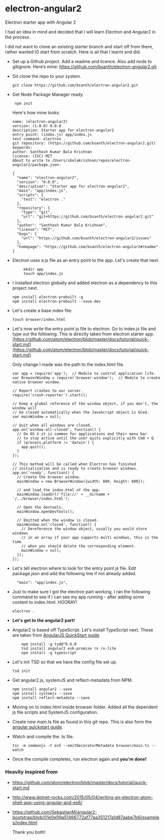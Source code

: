 # electron-angular2
Electron starter app with Angular 2

I had an idea in mind and decided that I will learn Electron and Angular2 in the process.

I did not want to clone an existing starter branch and start off from there, rather wanted t0 start from scratch. Here is all that I learnt and did.

* Set up a Github project. Add a readme and licence. Also add node to gitignore. Here’s mine: https://github.com/bsanth/electron-angular2.git
* Git clone the repo to your system.

    ```git clone https://github.com/bsanth/electron-angular2.git```
* Get Node Package Manager ready.

    ``` npm init```
    
    Here's how mine looks:
    
    ```
    name: (electron-angular2) 
    version: (1.0.0) 0.0.0
    description: Starter app for electron-angular2
    entry point: (index.js) app/index.js
    test command: electron .
    git repository: (https://github.com/bsanth/electron-angular2.git) 
    keywords: 
    author: Santhosh Kumar Bala Krishnan
    license: (ISC) MIT
    About to write to /Users/sbalakrishnan/repos/electron-angular2/package.json:
    
    {
      "name": "electron-angular2",
      "version": "0.0.0",
      "description": "Starter app for electron-angular2",
      "main": "app/index.js",
      "scripts": {
        "test": "electron ."
      },
      "repository": {
        "type": "git",
        "url": "git+https://github.com/bsanth/electron-angular2.git"
      },
      "author": "Santhosh Kumar Bala Krishnan",
      "license": "MIT",
      "bugs": {
        "url": "https://github.com/bsanth/electron-angular2/issues"
      },
      "homepage": "https://github.com/bsanth/electron-angular2#readme"
    }
    ```
    
* Electron uses a js file as an entry point to the app. Let's create that next.

    ```
         mkdir app
         touch app/index.js
    ```
* I installed electron globally and added electron as a dependency to this project next.

    ```
    npm install electron-prebuilt -g
    npm install electron-prebuilt --save-dev
    ```

* Let's create a base index file:

    ```
    touch browser/index.html
    ```
* Let's now write the entry point js file to electron. Go to index.js file and type out the following. This is directly taken from electron starter app. [https://github.com/atom/electron/blob/master/docs/tutorial/quick-start.md](https://github.com/atom/electron/blob/master/docs/tutorial/quick-start.md)

    Only change I made was the path to the index.html file. 

    ```
    var app = require('app');  // Module to control application life.
    var BrowserWindow = require('browser-window');  // Module to create native browser window.
    
    // Report crashes to our server.
    require('crash-reporter').start();
    
    // Keep a global reference of the window object, if you don't, the window will
    // be closed automatically when the JavaScript object is GCed.
    var mainWindow = null;
    
    // Quit when all windows are closed.
    app.on('window-all-closed', function() {
      // On OS X it is common for applications and their menu bar
      // to stay active until the user quits explicitly with Cmd + Q
      if (process.platform != 'darwin') {
        app.quit();
      }
    });
    
    // This method will be called when Electron has finished
    // initialization and is ready to create browser windows.
    app.on('ready', function() {
      // Create the browser window.
      mainWindow = new BrowserWindow({width: 800, height: 600});
    
      // and load the index.html of the app.
      mainWindow.loadUrl('file://' + __dirname + '/../browser/index.html');
    
      // Open the devtools.
      mainWindow.openDevTools();
    
      // Emitted when the window is closed.
      mainWindow.on('closed', function() {
        // Dereference the window object, usually you would store windows
        // in an array if your app supports multi windows, this is the time
        // when you should delete the corresponding element.
        mainWindow = null;
      });
    });
    ```
    
* Let's tell electron where to look for the entry point js file. Edit package.json and add the following line if not already added.

    ```
      "main": "app/index.js",
    ```
* Just to make sure I got the electron part working, I ran the following command to see if I can see my app running - after adding some content to index.html. HOORAY!

    ```
    electron .
    ```
* **Let's get to the angular2 part!**

* Angular2 is based off TypeScript. Let's install TypeScript next. These are taken from [AngularJS QuickStart guide](https://angular.io/docs/js/latest/quickstart.html)

    ```
        npm install -g tsd@^0.6.0
        tsd install angular2 es6-promise rx rx-lite
        npm install -g typescript
    ```

* Let's init TSD so that we have the config file set up.

    ```
    tsd init
    ```
* Get angular2.js, systemJS and reflect-metadata from NPM.

    ```
    npm install angular2 --save
    npm install systemjs --save
    npm install reflect-metadata --save
    ```
* Moving on to index.html inside browser folder. Added all the dependent js file scripts and SystemJS configuration.

* Create new main.ts file as found in this git repo. This is also form the [angular quickstart guide](https://angular.io/docs/js/latest/quickstart.html).

* Watch and compile the .ts file.

    ```
    tsc -m commonjs -t es5 --emitDecoratorMetadata browser/main.ts --watch
    ```
* Once the compile completes, run electron again and **you're done!**

### Heavily inspired from
* https://github.com/atom/electron/blob/master/docs/tutorial/quick-start.md
* http://www.dotnet-rocks.com/2015/05/04/writing-an-electron-atom-shell-app-using-angular-and-es6/
* https://github.com/SebastianM/angular2-bootstrap/blob/01e0e99a51466772af77aa351217a1d87aabe7b6/examples/index.html

    Thank you both!
